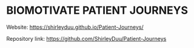 # BIOMOTIVATE PATIENT JOURNEYS

Website: https://shirleyduu.github.io/Patient-Journeys/

Repository link: https://github.com/ShirleyDuu/Patient-Journeys




